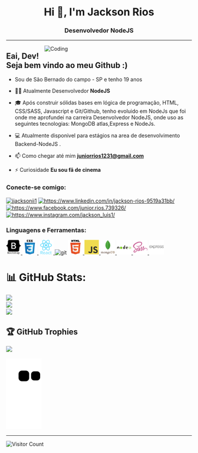 
<h1 align="center">Hi 👋, I'm Jackson Rios</h1>
<h3 align="center">Desenvolvedor NodeJS</h3>
<hr
<p> <img align="right" alt="Coding" width="400" src="https://user-images.githubusercontent.com/116031921/211353435-b641fd63-78ec-43fd-97ee-e0696af78506.gif"> </p>


## Eai, Dev! Seja bem vindo ao meu Github :)



- Sou de São Bernado do campo - SP e tenho 19 anos 

- 👩‍💻 Atualmente Desenvolvedor  **NodeJS**

- 🎓 Após construir sólidas bases em lógica de programação, HTML, CSS/SASS, Javascript e Git/Github, tenho evoluido em NodeJs que foi onde me aprofundei na carreira Desenvolvedor NodeJS, onde uso as seguintes tecnologias: MongoDB atlas,Express e NodeJs.
 
- 💻 Atualmente disponivel para estágios na area de desenvolvimento Backend-NodeJS .


- 📫 Como chegar até mim **juniorrios1231@gmail.com**

- ⚡ Curiosidade **Eu sou fã de cinema**


<h3 align="left">Conecte-se comigo:</h3>
<p align="left">
<a href="https://twitter.com/jjacksonii1" target="blank"><img align="center" src="https://raw.githubusercontent.com/rahuldkjain/github-profile-readme-generator/master/src/images/icons/Social/twitter.svg" alt="jjacksonii1" height="30" width="40" /></a>
<a href="https://www.linkedin.com/in/jackson117/" target="_blank"><img align="center" src="https://raw.githubusercontent.com/rahuldkjain/github-profile-readme-generator/master/src/images/icons/Social/linked-in-alt.svg" alt="https://www.linkedin.com/in/jackson-rios-9519a31bb/" height="30" width="40" /></a>
<a href="https://www.facebook.com/junior.rios.739326/" target="blank"><img align="center" src="https://raw.githubusercontent.com/rahuldkjain/github-profile-readme-generator/master/src/images/icons/Social/facebook.svg" alt="https://www.facebook.com/junior.rios.739326/" height="30" width="40" /></a>
<a href="https://www.instagram.com/jackson_luis1/" target="blank"><img align="center" src="https://raw.githubusercontent.com/rahuldkjain/github-profile-readme-generator/master/src/images/icons/Social/instagram.svg" alt="https://www.instagram.com/jackson_luis1/" height="30" width="40" /></a>
  
</p>

<h3 align="left">Linguagens e Ferramentas:</h3>
<p align="left"> <a href="https://getbootstrap.com" target="_blank" rel="noreferrer"> <img src="https://raw.githubusercontent.com/devicons/devicon/master/icons/bootstrap/bootstrap-plain-wordmark.svg" alt="bootstrap" width="40" height="40"/> </a> <a href="https://www.w3schools.com/css/" target="_blank" rel="noreferrer"> <img src="https://raw.githubusercontent.com/devicons/devicon/master/icons/css3/css3-original-wordmark.svg" alt="css3" width="40" height="40"/> </a> <a href="https://reactjs.org/" target="_blank" rel="noreferrer"> <img src="https://raw.githubusercontent.com/devicons/devicon/master/icons/react/react-original-wordmark.svg" alt="react" width="40" height="40"/> </a <a href="https://git-scm.com/" target="_blank" rel="noreferrer"> <img src="https://www.vectorlogo.zone/logos/git-scm/git-scm-icon.svg" alt="git" width="40" height="40"/> </a> <a href="https://www.w3.org/html/" target="_blank" rel="noreferrer"> <img src="https://raw.githubusercontent.com/devicons/devicon/master/icons/html5/html5-original-wordmark.svg" alt="html5" width="40" height="40"/> </a> <a href="https://developer.mozilla.org/en-US/docs/Web/JavaScript" target="_blank" rel="noreferrer"> <img src="https://raw.githubusercontent.com/devicons/devicon/master/icons/javascript/javascript-original.svg" alt="javascript" width="40" height="40"/> </a> <a href="https://www.mongodb.com/" target="_blank" rel="noreferrer"> <img src="https://raw.githubusercontent.com/devicons/devicon/master/icons/mongodb/mongodb-original-wordmark.svg" alt="mongodb" width="40" height="40"/> </a> <a href="https://nodejs.org" target="_blank" rel="noreferrer"> <img src="https://raw.githubusercontent.com/devicons/devicon/master/icons/nodejs/nodejs-original-wordmark.svg" alt="nodejs" width="40" height="40"/> </a> <a href="https://sass-lang.com" target="_blank" rel="noreferrer"> <img src="https://raw.githubusercontent.com/devicons/devicon/master/icons/sass/sass-original.svg" alt="sass" width="40" height="40"/> </a> <a href="https://expressjs.com" target="_blank" rel="noreferrer"> <img src="https://raw.githubusercontent.com/devicons/devicon/master/icons/express/express-original-wordmark.svg" alt="express" width="40" height="40"/> </a>
</p>


# 📊 GitHub Stats:
![](https://github-readme-stats.vercel.app/api?username=Joestar117&theme=prussian&hide_border=true&include_all_commits=false&count_private=false)<br/>
![](https://github-readme-streak-stats.herokuapp.com/?user=Joestar117&theme=prussian&hide_border=true)<br/>
![](https://github-readme-stats.vercel.app/api/top-langs/?username=Joestar117&theme=prussian&hide_border=true&include_all_commits=false&count_private=false&layout=compact)


## 🏆 GitHub Trophies
![](https://github-profile-trophy.vercel.app/?username=Joestar117&theme=radical&no-frame=false&no-bg=false&margin-w=4)

![Snake animation](https://github.com/Joestar117/Joestar117/blob/output/github-contribution-grid-snake.svg)


---
![Visitor Count](https://profile-counter.glitch.me/{Joestar117}/count.svg)

<!-- Proudly created with GPRM ( https://gprm.itsvg.in ) -->
